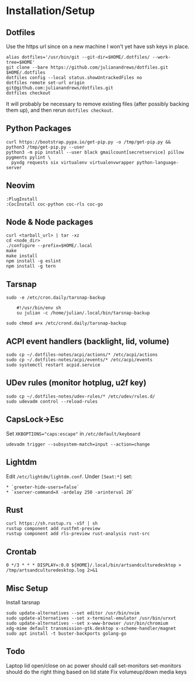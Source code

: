 Installation/Setup
==================

Dotfiles
--------

Use the https url since on a new machine I won't yet have ssh keys in place.

    alias dotfiles='/usr/bin/git --git-dir=$HOME/.dotfiles/ --work-tree=$HOME'
    git clone --bare https://github.com/julianandrews/dotfiles.git $HOME/.dotfiles
    dotfiles config --local status.showUntrackedFiles no
    dotfiles remote set-url origin git@github.com:julianandrews/dotfiles.git
    dotfiles checkout

It will probably be necessary to remove existing files (after possibly backing
them up), and then rerun `dotfiles checkout`.

Python Packages
---------------

    curl https://bootstrap.pypa.io/get-pip.py -o /tmp/get-pip.py && python3 /tmp/get-pip.py --user
    python3 -m pip install --user black gmailcount[secretservice] pillow pygments pylint \
      pyxdg requests six virtualenv virtualenvwrapper python-language-server

Neovim
------

    :PlugInstall
    :CocInstall coc-python coc-rls coc-go

Node & Node packages
--------------------

    curl <tarball_url> | tar -xz
    cd <node_dir>
    ./configure --prefix=$HOME/.local
    make
    make install
    npm install -g eslint
    npm install -g tern

Tarsnap
-------

    sudo -e /etc/cron.daily/tarsnap-backup

        #!/usr/bin/env sh
        su julian -c /home/julian/.local/bin/tarsnap-backup

    sudo chmod a+x /etc/crond.daily/tarsnap-backup

ACPI event handlers (backlight, lid, volume)
--------------------------------------------

    sudo cp ~/.dotfiles-notes/acpi/actions/* /etc/acpi/actions
    sudo cp ~/.dotfiles-notes/acpi/events/* /etc/acpi/events
    sudo systemctl restart acpid.service

UDev rules (monitor hotplug, u2f key)
-------------------------------------

    sudo cp ~/.dotfiles-notes/udev-rules/* /etc/udev/rules.d/
    sudo udevadm control --reload-rules

CapsLock->Esc
-------------

Set `XKBOPTIONS="caps:escape"` in `/etc/default/keyboard`

    udevadm trigger --subsystem-match=input --action=change

Lightdm
-------

Edit `/etc/lightdm/lightdm.conf`. Under `[Seat:*]` set:

    * `greeter-hide-users=false`
    * `xserver-command=X -ardelay 250 -arinterval 20`

Rust
----
    curl https://sh.rustup.rs -sSf | sh
    rustup component add rustfmt-preview
    rustup component add rls-preview rust-analysis rust-src

Crontab
-------

`0 */3 * * * DISPLAY=:0.0 ${HOME}/.local/bin/artsandculturedesktop > /tmp/artsandculturedesktop.log 2>&1`

Misc Setup
----------
Install tarsnap

    sudo update-alternatives --set editor /usr/bin/nvim
    sudo update-alternatives --set x-terminal-emulator /usr/bin/urxvt
    sudo update-alternatives --set x-www-browser /usr/bin/chromium
    xdg-mime default transmission-gtk.desktop x-scheme-handler/magnet
    sudo apt install -t buster-backports golang-go

Todo
----
Laptop lid open/close on ac power
    should call set-monitors
    set-monitors should do the right thing based on lid state
Fix volumeup/down media keys
